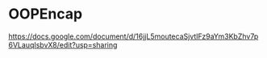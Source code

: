 # OOPEncap
https://docs.google.com/document/d/16jjL5moutecaSjvtIFz9aYm3KbZhv7p6VLauqIsbvX8/edit?usp=sharing

